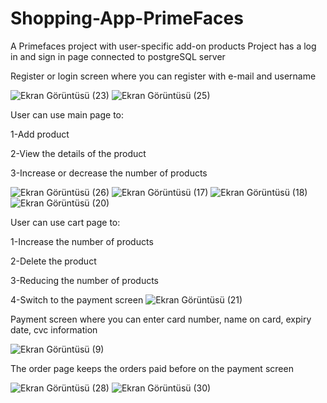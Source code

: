 # Shopping-App-PrimeFaces

A Primefaces project with user-specific add-on products
Project has a log in and sign in page connected to postgreSQL server

Register or login screen where you can register with e-mail and username

![Ekran Görüntüsü (23)](https://github.com/balkayunus7/Shopping-App-PrimeFaces/assets/98759759/8ec86951-43bd-4c93-839c-cecb03aaabe7)
![Ekran Görüntüsü (25)](https://github.com/balkayunus7/Shopping-App-PrimeFaces/assets/98759759/57c4b96d-b131-4ac6-bfb7-ff8ac2587614)

User can use main page to:

1-Add product

2-View the details of the product

3-Increase or decrease the number of products

![Ekran Görüntüsü (26)](https://github.com/balkayunus7/Shopping-App-PrimeFaces-PostgreSQL/assets/98759759/fdfb295d-25b8-4131-ab60-e4ce7eea79d7)
![Ekran Görüntüsü (17)](https://github.com/balkayunus7/Shopping-App-PrimeFaces/assets/98759759/1552b443-e0fe-4716-bdeb-405f0eeb95ba)
![Ekran Görüntüsü (18)](https://github.com/balkayunus7/Shopping-App-PrimeFaces/assets/98759759/149e48be-66a3-46b9-84cf-e2e7bf1a529f)
![Ekran Görüntüsü (20)](https://github.com/balkayunus7/Shopping-App-PrimeFaces/assets/98759759/dd38eaeb-26d8-462a-a4fc-964a41469dcc)


User can use cart page to:

1-Increase the number of products

2-Delete the product

3-Reducing the number of products

4-Switch to the payment screen
![Ekran Görüntüsü (21)](https://github.com/balkayunus7/Shopping-App-PrimeFaces/assets/98759759/b5e0743c-f613-4474-a6a5-9783be2d37b4)

Payment screen where you can enter card number, name on card, expiry date, cvc information

![Ekran Görüntüsü (9)](https://github.com/balkayunus7/Shopping-App-PrimeFaces/assets/98759759/a6389010-a70e-4dda-ab13-8141efb544f4)


The order page keeps the orders paid before on the payment screen

![Ekran Görüntüsü (28)](https://github.com/balkayunus7/Shopping-App-PrimeFaces-PostgreSQL/assets/98759759/4ebd1567-d4c7-4202-a9da-8fb791978964)
![Ekran Görüntüsü (30)](https://github.com/balkayunus7/Shopping-App-PrimeFaces-PostgreSQL/assets/98759759/fd99fc00-8f7c-4636-b75f-5762ee019bb5)





